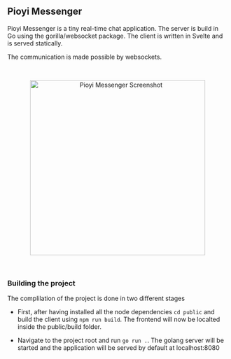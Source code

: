 ## Pioyi Messenger

Pioyi Messenger is a tiny real-time chat application. The server is build in Go using the gorilla/websocket package. The client is written in Svelte and is served statically.

The communication is made possible by websockets.

<br />

<p align="center">
    <img 
        width="400px"
        styles="display: block; margin: 0 auto;"
        src="https://i.imgur.com/Xuz4dWK.png" 
        alt="Pioyi Messenger Screenshot"
    />
</p>

<br />

### Building the project

The complilation of the project is done in two different stages

   - First, after having installed all the node dependencies `` cd public `` and build the client using `` npm run build ``. The frontend will now be localted inside the public/build folder.

   - Navigate to the project root and run `` go run . ``. The golang server will be started and the application will be served by default at localhost:8080
